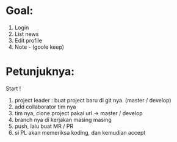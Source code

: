 # Goal:

1. Login 
2. List news
3. Edit profile
4. Note - (goole keep)


# Petunjuknya: 
Start !

1. project leader : buat project baru di git nya. (master / develop)
2. add collaborator tim nya
3. tim nya, clone project pakai url -> master / develop
4. branch nya di kerjakan masing masing
5. push, lalu buat MR / PR
6. si PL akan memeriksa koding, dan kemudian accept
